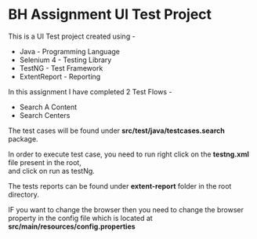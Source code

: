 <h1>BH Assignment UI Test Project</h1>
<p>
  This is a UI Test project created using -<br>
  <ul>
    <li>Java - Programming Language</li>
    <li>Selenium 4 - Testing Library</li>
    <li>TestNG - Test Framework</li>
    <li>ExtentReport - Reporting</li>
  </ul>
</p>
<p>
  In this assignment I have completed 2 Test Flows - <br>
  <ul type="number">
    <li>Search A Content</li>
    <li>Search Centers</li>
  </ul>
</p>
<p>
  The test cases will be found under <b>src/test/java/testcases.search</b> package.
</p>
<p>
  In order to execute test case, you need to run right click on the <b>testng.xml</b> file present in the root,<br>
  and click on run as testNg.
</p>
 <p>
   The tests reports can be found under <b> extent-report</b> folder in the root directory.
 </p>
 <p>
   IF you want to change the browser then you need to change the browser property in the config file which is located at <br>
   <b>src/main/resources/config.properties</b>
 </p>
